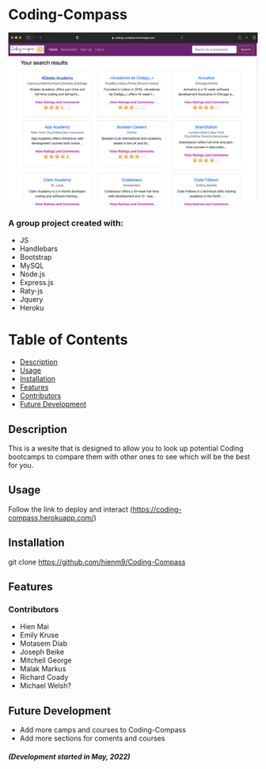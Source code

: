 # Coding-Compass


![](public/images/Screenshot.png)

### A group project created with:
- JS
- Handlebars
- Bootstrap
- MySQL
- Node.js
- Express.js
- Raty-js
- Jquery
- Heroku

# Table of Contents
  - [Description](#description)
  - [Usage](#usage)
  - [Installation](#installation)
  - [Features](#features)
  - [Contributors](#contributors)
  - [Future Development](#futuredevelopment)

## Description
This is a wesite that is designed to allow you to look up potential Coding bootcamps
to compare them with other ones to see which will be the best for you. 

## Usage
Follow the link to deploy and interact (https://coding-compass.herokuapp.com/)

## Installation
git clone https://github.com/hienm9/Coding-Compass

## Features

### Contributors
- Hien Mai
- Emily Kruse
- Motasem Diab
- Joseph Beike
- Mitchell George
- Malak Markus 
- Richard Coady
- Michael Welsh?

## Future Development
- Add more camps and courses to Coding-Compass
- Add more sections for coments and courses


##### (*Development started in May, 2022*)








